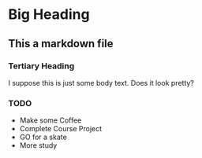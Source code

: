 # Big Heading

## This a markdown file

### Tertiary Heading

I suppose this is just some body text.
Does it look pretty?

### TODO
* Make some Coffee
* Complete Course Project
* GO for a skate
* More study